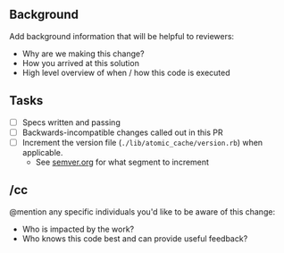 Background
-----

Add background information that will be helpful to reviewers:
  * Why are we making this change?
  * How you arrived at this solution
  * High level overview of when / how this code is executed

Tasks
-----
* [ ] Specs written and passing
* [ ] Backwards-incompatible changes called out in this PR
* [ ] Increment the version file (`./lib/atomic_cache/version.rb`) when applicable.
    * See [semver.org](https://semver.org/) for what segment to increment

/cc
-----

@mention any specific individuals you'd like to be aware of this change:
  * Who is impacted by the work?
  * Who knows this code best and can provide useful feedback?
